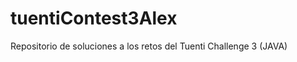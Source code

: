 tuentiContest3Alex
==================

Repositorio de soluciones a los retos del Tuenti Challenge 3 (JAVA)
